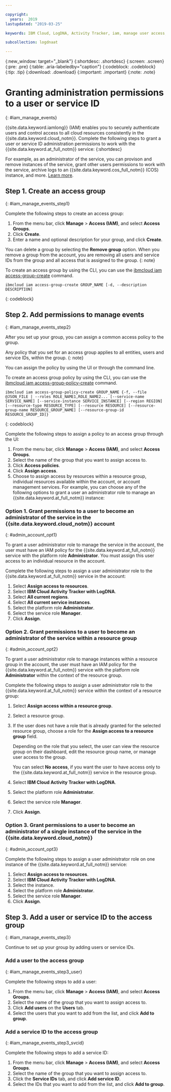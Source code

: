 ```yaml
---

copyright:
  years:  2019
lastupdated: "2019-03-25"

keywords: IBM Cloud, LogDNA, Activity Tracker, iam, manage user access, viewer

subcollection: logdnaat

---
```


{:new_window: target="_blank"}
{:shortdesc: .shortdesc}
{:screen: .screen}
{:pre: .pre}
{:table: .aria-labeledby="caption"}
{:codeblock: .codeblock}
{:tip: .tip}
{:download: .download}
{:important: .important}
{:note: .note}

 
# Granting administration permissions to a user or service ID
{: #iam_manage_events}

{{site.data.keyword.iamlong}} (IAM) enables you to securely authenticate users and control access to all cloud resources consistently in the {{site.data.keyword.cloud_notm}}. Complete the following steps to grant a user or service ID administration permissions to work with the {{site.data.keyword.at_full_notm}} service:
{:shortdesc}

For example, as an administrator of the service, you can provison and remove instances of the service, grant other users permissions to work with the service, archive logs to an {{site.data.keyword.cos_full_notm}} (COS) instance, and more. [Learn more](/docs/services/Activity-Tracker-with-LogDNA?topic=logdnaat-iam#iam).

## Step 1. Create an access group
{: #iam_manage_events_step1}

Complete the following steps to create an access group:

1. From the menu bar, click **Manage** &gt; **Access (IAM)**, and select **Access Groups**.
2. Click **Create**.
3. Enter a name and optional description for your group, and click **Create**.

You can delete a group by selecting the **Remove group** option. When you remove a group from the account, you are removing all users and service IDs from the group and all access that is assigned to the group.
{: note}

To create an access group by using the CLI, you can use the [ibmcloud iam access-group-create](/docs/cli/reference/ibmcloud?topic=cloud-cli-ibmcloud_commands_iam#ibmcloud_iam_access_group_create) command.
```
ibmcloud iam access-group-create GROUP_NAME [-d, --description DESCRIPTION]
```
{: codeblock}




## Step 2. Add permissions to manage events
{: #iam_manage_events_step2}

After you set up your group, you can assign a common access policy to the group. 

Any policy that you set for an access group applies to all entities, users and service IDs, within the group. 
{: note}

You can assign the policy by using the UI or through the command line.

To create an access group policy by using the CLI, you can use the [ibmcloud iam access-group-policy-create](/docs/cli/reference/ibmcloud?topic=cloud-cli-ibmcloud_commands_iam#ibmcloud_iam_access_group_policy_create) command.

```
ibmcloud iam access-group-policy-create GROUP_NAME {-f, --file @JSON_FILE | --roles ROLE_NAME1,ROLE_NAME2... [--service-name SERVICE_NAME] [--service-instance SERVICE_INSTANCE] [--region REGION] [--resource-type RESOURCE_TYPE] [--resource RESOURCE] [--resource-group-name RESOURCE_GROUP_NAME] [--resource-group-id RESOURCE_GROUP_ID]}
```
{: codeblock}

Complete the following steps to assign a policy to an access group through the UI:

1. From the menu bar, click **Manage** &gt; **Access (IAM)**, and select **Access Groups**.
2. Select the name of the group that you want to assign access to. 
3. Click **Access policies**.
4. Click **Assign access**.
5. Choose to assign access by resources within a resource group, individual resources available within the account, or account management services. For example, you can choose any of the following options to grant a user an administrator role to manage an {{site.data.keyword.at_full_notm}} instance:

### Option 1. Grant permissions to a user to become an administrator of the service in the {{site.data.keyword.cloud_notm}} account
{: #admin_account_opt1}

To grant a user administrator role to manage the service in the account, the user must have an IAM policy for the {{site.data.keyword.at_full_notm}} service with the platform role **Administrator**. You must assign this user access to an individual resource in the account. 

Complete the following steps to assign a user administrator role to the {{site.data.keyword.at_full_notm}} service in the account: 

1. Select **Assign access to resources**.
2. Select **IBM Cloud Activity Tracker with LogDNA**.
3. Select **All current regions**.
4. Select **All current service instances**.
5. Select the platform role **Administrator**.
6. Select the service role **Manager**.
7. Click **Assign**.

### Option 2. Grant permissions to a user to become an administrator of the service within a resource group
{: #admin_account_opt2}

To grant a user administrator role to manage instances within a resource group in the account, the user must have an IAM policy for the {{site.data.keyword.at_full_notm}} service with the platform role **Administrator** within the context of the resource group. 

Complete the following steps to assign a user administrator role to the {{site.data.keyword.at_full_notm}} service within the context of a resource group: 

1. Select **Assign access within a resource group**.
2. Select a resource group.
3. If the user does not have a role that is already granted for the selected resource group, choose a role for the **Assign access to a resource group** field. 

    Depending on the role that you select, the user can view the resource group on their dashboard, edit the resource group name, or manage user access to the group. 
    
    You can select **No access**, if you want the user to have access only to the {{site.data.keyword.at_full_notm}} service in the resource group.

4. Select **IBM Cloud Activity Tracker with LogDNA**.
5. Select the platform role **Administrator**.
6. Select the service role **Manager**.
7. Click **Assign**.

### Option 3. Grant permissions to a user to become an administrator of a single instance of the service in the {{site.data.keyword.cloud_notm}}
{: #admin_account_opt3}

Complete the following steps to assign a user administrator role on one instance of the {{site.data.keyword.at_full_notm}} service: 

1. Select **Assign access to resources**.
2. Select **IBM Cloud Activity Tracker with LogDNA**.
3. Select the instance.
4. Select the platform role **Administrator**.
5. Select the service role **Manager**.
6. Click **Assign**.



## Step 3. Add a user or service ID to the access group
{: #iam_manage_events_step3}

Continue to set up your group by adding users or service IDs.

### Add a user to the access group
{: #iam_manage_events_step3_user}

Complete the following steps to add a user:

1. From the menu bar, click **Manage** &gt; **Access (IAM)**, and select **Access Groups**.
2. Select the name of the group that you want to assign access to. 
3. Click **Add users** on the **Users** tab.
4. Select the users that you want to add from the list, and click **Add to group**.


### Add a service ID to the access group
{: #iam_manage_events_step3_svcid}

Complete the following steps to add a service ID:

1. From the menu bar, click **Manage** &gt; **Access (IAM)**, and select **Access Groups**.
2. Select the name of the group that you want to assign access to. 
3. Click the **Service IDs** tab, and click **Add service ID**.
4. Select the IDs that you want to add from the list, and click **Add to group**.




